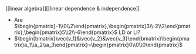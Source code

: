 [[linear algebra]][[linear dependence & independence]]

- Are $\begin{pmatrix}-1\\0\\2\end{pmatrix},\begin{pmatrix}3\\-2\\2\end{pmatrix},\begin{pmatrix}5\\2\\-6\end{pmatrix}$ LD or LI?
- $\begin{bmatrix}\vec{v_1}&\vec{v_2}&\vec{v_3}\end{bmatrix}\begin{pmatrix}a_1\\a_2\\a_3\end{pmatrix}=\begin{pmatrix}0\\0\\0\end{pmatrix}$
